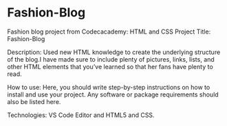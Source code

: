 # Fashion-Blog
Fashion blog project from Codecacademy: HTML and CSS
Project Title: Fashion-Blog

Description: Used new HTML knowledge to create the underlying structure of the blog.I have made sure to include plenty of pictures, links, lists, and other HTML elements that you’ve learned so that her fans have plenty to read.

How to use: Here, you should write step-by-step instructions on how to install and use your project. Any software or package requirements should also be listed here. 

 Technologies: VS Code Editor and HTML5 and CSS. 


 
